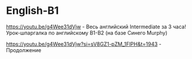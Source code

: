 # English-B1

https://youtu.be/g4Wee31dVjw - Весь английский Intermediate за 3 часа! Урок-шпаргалка по английскому B1-B2 (на базе Синего Murphy)

https://youtu.be/g4Wee31dVjw?si=sV8GZ1-pZM_1FlPH&t=1943 - Продолжение
